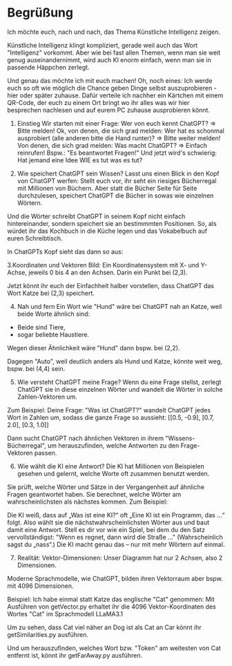 # Begrüßung
Ich möchte euch, nach und nach, das Thema Künstliche Intelligenz zeigen.

Künstliche Intelligenz klingt kompliziert, gerade weil auch das Wort "Intelligenz" vorkommt.
Aber wie bei fast allen Themen, wenn man sie weit genug auseinandernimmt, wird auch KI enorm einfach, wenn man sie in passende Häppchen zerlegt.

Und genau das möchte ich mit euch machen!
Oh, noch eines: Ich werde euch so oft wie möglich die Chance geben Dinge selbst auszuprobieren - hier oder später zuhause.
Dafür verteile ich nachher ein Kärtchen mit einem QR-Code, der euch zu einem Ort bringt wo ihr alles was wir hier besprechen nachlesen und auf eurem PC zuhause ausprobieren könnt.

1. Einstieg
Wir starten mit einer Frage: Wer von euch kennt ChatGPT? => Bitte melden!
Ok, von denen, die sich grad melden: Wer hat es schonmal ausprobiert (alle anderen bitte die Hand runter)? => Bitte weiter melden!
Von denen, die sich grad melden: Was macht ChatGPT? => Einfach reinrufen! Bspw.: "Es beantwortet Fragen!"
Und jetzt wird's schwierig: Hat jemand eine Idee WIE es tut was es tut?

2. Wie speichert ChatGPT sein Wissen?
Lasst uns einen Blick in den Kopf von ChatGPT werfen:
Stellt euch vor, ihr seht ein riesiges Bücherregal mit Millionen von Büchern. 
Aber statt die Bücher Seite für Seite durchzulesen, speichert ChatGPT die Bücher in sowas wie einzelnen Wörtern. 

Und die Wörter schreibt ChatGPT in seinem Kopf nicht einfach hintereinander, sondern speichert sie an bestimmmten Positionen.
So, als würdet ihr das Kochbuch in die Küche legen und das Vokabelbuch auf euren Schreibtisch.

In ChatGPTs Kopf sieht das dann so aus:

3.Koordinaten und Vektoren
Bild: Ein Koordinatensystem mit X- und Y-Achse, jeweils 0 bis 4 an den Achsen.
Darin ein Punkt bei (2,3).

Jetzt könnt ihr euch der Einfachheit halber vorstellen, dass ChatGPT das Wort Katze bei (2,3) speichert.

4. Nah und fern
Ein Wort wie "Hund" wäre bei ChatGPT nah an Katze, weil beide Worte ähnlich sind:
- Beide sind Tiere, 
- sogar beliebte Haustiere.

Wegen dieser Ähnlichkeit wäre "Hund" dann bspw. bei (2,2).

Dagegen "Auto", weil deutlich anders als Hund und Katze, könnte weit weg, bspw. bei (4,4) sein.

5. Wie versteht ChatGPT meine Frage?
Wenn du eine Frage stellst, zerlegt ChatGPT sie in diese einzelnen Wörter und wandelt die Wörter in solche Zahlen-Vektoren um.

Zum Beispiel:
Deine Frage: "Was ist ChatGPT?" wandelt ChatGPT jedes Wort in Zahlen um, sodass die ganze Frage so aussieht:
[[0.5, -0.9], [0.7, 2.0], [0.3, 1.0]]

Dann sucht ChatGPT nach ähnlichen Vektoren in ihrem "Wissens-Bücherregal", um herauszufinden, welche Antworten zu den Frage-Vektoren passen.

6. Wie wählt die KI eine Antwort?
Die KI hat Millionen von Beispielen gesehen und gelernt, welche Worte oft zusammen benutzt werden.

Sie prüft, welche Wörter und Sätze in der Vergangenheit auf ähnliche Fragen geantwortet haben.
Sie berechnet, welche Wörter am wahrscheinlichsten als nächstes kommen.
Zum Beispiel:

Die KI weiß, dass auf „Was ist eine KI?“ oft „Eine KI ist ein Programm, das …“ folgt.
Also wählt sie die nächstwahrscheinlichsten Wörter aus und baut damit eine Antwort.
Stell es dir vor wie ein Spiel, bei dem du den Satz vervollständigst:
"Wenn es regnet, dann wird die Straße …"
(Wahrscheinlich sagst du „nass“.)
Die KI macht genau das – nur mit mehr Wörtern auf einmal.

7. Realität: Vektor-Dimensionen:
Unser Diagramm hat nur 2 Achsen, also 2 Dimensionen.

Moderne Sprachmodelle, wie ChatGPT, bilden ihren Vektorraum aber bspw. mit 4096 Dimensionen.

Beispiel:
Ich habe einmal statt Katze das englische "Cat" genommen:
Mit Ausführen von getVector.py erhaltet ihr die 4096 Vektor-Koordinaten des Wortes "Cat" im Sprachmodell LLaMA3.1

Um zu sehen, dass Cat viel näher an Dog ist als Cat an Car könnt ihr getSimilarities.py ausführen.

Und um herauszufinden, welches Wort bzw. "Token" am weitesten von Cat entfernt ist, könnt ihr getFarAway.py ausführen.
